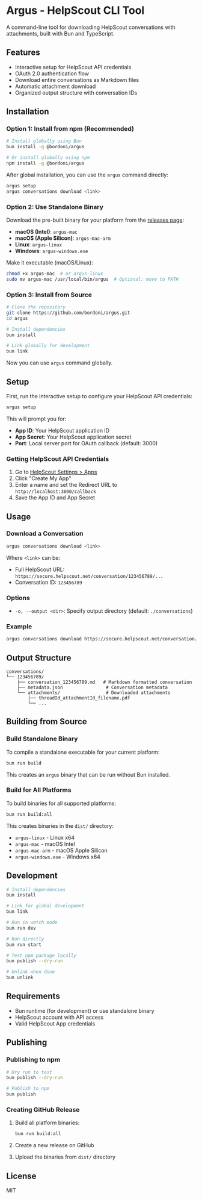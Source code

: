# Argus - HelpScout CLI Tool

A command-line tool for downloading HelpScout conversations with attachments, built with Bun and TypeScript.

## Features

- Interactive setup for HelpScout API credentials
- OAuth 2.0 authentication flow
- Download entire conversations as Markdown files
- Automatic attachment download
- Organized output structure with conversation IDs

## Installation

### Option 1: Install from npm (Recommended)

```bash
# Install globally using Bun
bun install -g @bordoni/argus

# Or install globally using npm
npm install -g @bordoni/argus
```

After global installation, you can use the `argus` command directly:

```bash
argus setup
argus conversations download <link>
```

### Option 2: Use Standalone Binary

Download the pre-built binary for your platform from the [releases page](https://github.com/bordoni/argus/releases):

- **macOS (Intel)**: `argus-mac`
- **macOS (Apple Silicon)**: `argus-mac-arm`
- **Linux**: `argus-linux`
- **Windows**: `argus-windows.exe`

Make it executable (macOS/Linux):
```bash
chmod +x argus-mac  # or argus-linux
sudo mv argus-mac /usr/local/bin/argus  # Optional: move to PATH
```

### Option 3: Install from Source

```bash
# Clone the repository
git clone https://github.com/bordoni/argus.git
cd argus

# Install dependencies
bun install

# Link globally for development
bun link
```

Now you can use `argus` command globally.

## Setup

First, run the interactive setup to configure your HelpScout API credentials:

```bash
argus setup
```

This will prompt you for:
- **App ID**: Your HelpScout application ID
- **App Secret**: Your HelpScout application secret  
- **Port**: Local server port for OAuth callback (default: 3000)

### Getting HelpScout API Credentials

1. Go to [HelpScout Settings > Apps](https://secure.helpscout.net/settings/apps/)
2. Click "Create My App"
3. Enter a name and set the Redirect URL to `http://localhost:3000/callback`
4. Save the App ID and App Secret

## Usage

### Download a Conversation

```bash
argus conversations download <link>
```

Where `<link>` can be:
- Full HelpScout URL: `https://secure.helpscout.net/conversation/123456789/...`
- Conversation ID: `123456789`

### Options

- `-o, --output <dir>`: Specify output directory (default: `./conversations`)

### Example

```bash
argus conversations download https://secure.helpscout.net/conversation/123456789/
```

## Output Structure

```
conversations/
└── 123456789/
    ├── conversation_123456789.md   # Markdown formatted conversation
    ├── metadata.json                # Conversation metadata
    └── attachments/                 # Downloaded attachments
        ├── threadId_attachmentId_filename.pdf
        └── ...
```

## Building from Source

### Build Standalone Binary

To compile a standalone executable for your current platform:

```bash
bun run build
```

This creates an `argus` binary that can be run without Bun installed.

### Build for All Platforms

To build binaries for all supported platforms:

```bash
bun run build:all
```

This creates binaries in the `dist/` directory:
- `argus-linux` - Linux x64
- `argus-mac` - macOS Intel
- `argus-mac-arm` - macOS Apple Silicon
- `argus-windows.exe` - Windows x64

## Development

```bash
# Install dependencies
bun install

# Link for global development
bun link

# Run in watch mode
bun run dev

# Run directly
bun run start

# Test npm package locally
bun publish --dry-run

# Unlink when done
bun unlink
```

## Requirements

- Bun runtime (for development) or use standalone binary
- HelpScout account with API access
- Valid HelpScout App credentials

## Publishing

### Publishing to npm

```bash
# Dry run to test
bun publish --dry-run

# Publish to npm
bun publish
```

### Creating GitHub Release

1. Build all platform binaries:
   ```bash
   bun run build:all
   ```

2. Create a new release on GitHub
3. Upload the binaries from `dist/` directory

## License

MIT
